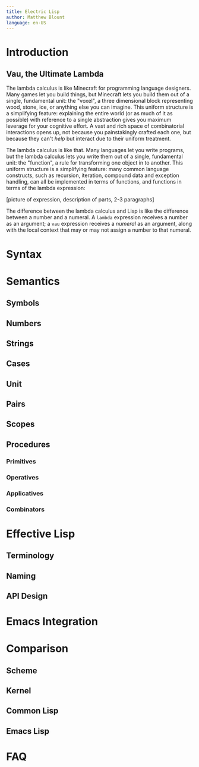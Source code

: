 ```yaml
---
title: Electric Lisp
author: Matthew Blount
language: en-US
---
```

# Introduction
## Vau, the Ultimate Lambda
The lambda calculus is like Minecraft for programming language
designers. Many games let you build things, but Minecraft lets you
build them out of a single, fundamental unit: the "voxel", a three
dimensional block representing wood, stone, ice, or anything else you
can imagine. This uniform structure is a simplifying feature:
explaining the entire world (or as much of it as possible) with
reference to a single abstraction gives you maximum leverage for your
cognitive effort. A vast and rich space of combinatorial interactions
opens up, not because you painstakingly crafted each one, but because
they can't *help* but interact due to their uniform treatment.

The lambda calculus is like that. Many languages let you write
programs, but the lambda calculus lets you write them out of a single,
fundamental unit: the "function", a rule for transforming one object
in to another. This uniform structure is a simplifying feature: many
common language constructs, such as recursion, iteration, compound
data and exception handling, can all be implemented in terms of
functions, and functions in terms of the lambda expression:

[picture of expression, description of parts, 2-3 paragraphs]

The difference between the lambda calculus and Lisp is like the
difference between a number and a numeral. A `lambda` expression
receives a number as an argument; a `vau` expression receives a
*numeral* as an argument, along with the local context that may or may
not assign a number to that numeral.

# Syntax

# Semantics
## Symbols
## Numbers
## Strings
## Cases
## Unit
## Pairs
## Scopes
## Procedures
### Primitives
### Operatives
### Applicatives
### Combinators

# Effective Lisp
## Terminology
## Naming
## API Design

# Emacs Integration

# Comparison
## Scheme
## Kernel
## Common Lisp
## Emacs Lisp

# FAQ
